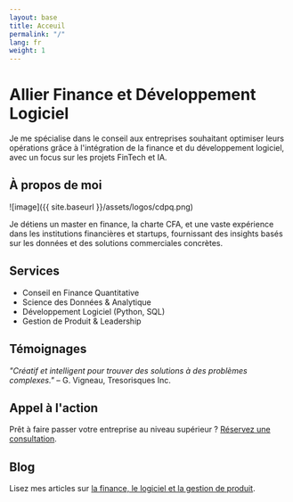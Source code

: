 ```yaml
---
layout: base
title: Acceuil
permalink: "/"
lang: fr
weight: 1
---
```


# Allier Finance et Développement Logiciel

Je me spécialise dans le conseil aux entreprises souhaitant optimiser leurs opérations grâce à l'intégration de la finance et du développement logiciel, avec un focus sur les projets FinTech et IA.

## À propos de moi

![image]({{ site.baseurl }}/assets/logos/cdpq.png)



Je détiens un master en finance, la charte CFA, et une vaste expérience dans les institutions financières et startups, fournissant des insights basés sur les données et des solutions commerciales concrètes.

## Services

- Conseil en Finance Quantitative
- Science des Données & Analytique
- Développement Logiciel (Python, SQL)
- Gestion de Produit & Leadership

## Témoignages

*"Créatif et intelligent pour trouver des solutions à des problèmes complexes."* – G. Vigneau, Tresorisques Inc.

## Appel à l'action

Prêt à faire passer votre entreprise au niveau supérieur ? [Réservez une consultation](https://cal.com/jplr8922/introcall).

## Blog

Lisez mes articles sur [la finance, le logiciel et la gestion de produit](fr/blog/).
